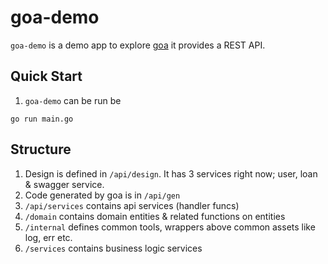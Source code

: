 # goa-demo

`goa-demo` is a demo app to explore [goa](#https://goa.design/learn/getting-started/) it provides a REST API.


## Quick Start

1. `goa-demo` can be run be

``` shell
go run main.go
```
## Structure 

1. Design is defined in `/api/design`. It has 3 services right now; user, loan & swagger service.
2. Code generated by goa is in `/api/gen`
3. `/api/services` contains api services (handler funcs)
4. `/domain` contains domain entities & related functions on entities 
5. `/internal` defines common tools, wrappers above common assets like log, err etc.
6. `/services` contains business logic services
